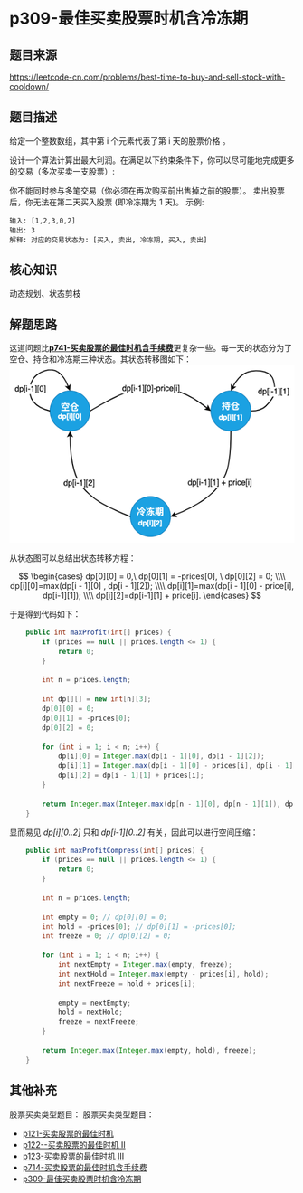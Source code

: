 # p309-最佳买卖股票时机含冷冻期
## 题目来源
https://leetcode-cn.com/problems/best-time-to-buy-and-sell-stock-with-cooldown/
## 题目描述

给定一个整数数组，其中第 i 个元素代表了第 i 天的股票价格 。​

设计一个算法计算出最大利润。在满足以下约束条件下，你可以尽可能地完成更多的交易（多次买卖一支股票）:

你不能同时参与多笔交易（你必须在再次购买前出售掉之前的股票）。
卖出股票后，你无法在第二天买入股票 (即冷冻期为 1 天)。
示例:
```text
输入: [1,2,3,0,2]
输出: 3 
解释: 对应的交易状态为: [买入, 卖出, 冷冻期, 买入, 卖出]
```
## 核心知识

动态规划、状态剪枝

## 解题思路
这道问题比[**p741-买卖股票的最佳时机含手续费**](p714-best-time-to-buy-and-sell-stock-with-transaction-fee.md)更复杂一些。每一天的状态分为了空仓、持仓和冷冻期三种状态。其状态转移图如下：
![状态机](../asset/p309状态机.png)

从状态图可以总结出状态转移方程：

$$ 
\begin{cases}
dp[0][0] = 0,\ dp[0][1] = -prices[0], \ dp[0][2] = 0; \\\\
dp[i][0]=max(dp[i - 1][0] , dp[i - 1][2]); \\\\
dp[i][1]=max(dp[i - 1][0] - price[i], dp[i-1][1]); \\\\
dp[i][2]=dp[i-1][1] + price[i].
\end{cases}
$$

于是得到代码如下：

```java
    public int maxProfit(int[] prices) {
        if (prices == null || prices.length <= 1) {
            return 0;
        }

        int n = prices.length;

        int dp[][] = new int[n][3];
        dp[0][0] = 0;
        dp[0][1] = -prices[0];
        dp[0][2] = 0;

        for (int i = 1; i < n; i++) {
            dp[i][0] = Integer.max(dp[i - 1][0], dp[i - 1][2]);
            dp[i][1] = Integer.max(dp[i - 1][0] - prices[i], dp[i - 1][1]);
            dp[i][2] = dp[i - 1][1] + prices[i];
        }

        return Integer.max(Integer.max(dp[n - 1][0], dp[n - 1][1]), dp[n - 1][2]);
    }

```

显而易见 *dp[i][0..2]* 只和 *dp[i-1][0..2]* 有关，因此可以进行空间压缩：

```java
    public int maxProfitCompress(int[] prices) {
        if (prices == null || prices.length <= 1) {
            return 0;
        }

        int n = prices.length;

        int empty = 0; // dp[0][0] = 0;
        int hold = -prices[0]; // dp[0][1] = -prices[0];
        int freeze = 0; // dp[0][2] = 0;

        for (int i = 1; i < n; i++) {
            int nextEmpty = Integer.max(empty, freeze);
            int nextHold = Integer.max(empty - prices[i], hold);
            int nextFreeze = hold + prices[i];

            empty = nextEmpty;
            hold = nextHold;
            freeze = nextFreeze;
        }

        return Integer.max(Integer.max(empty, hold), freeze);
    }

```


## 其他补充


股票买卖类型题目：
股票买卖类型题目：
- [p121-买卖股票的最佳时机](p121-best-time-to-buy-and-sell-stock.md)
- [p122--买卖股票的最佳时机 II](p122-best-time-to-buy-and-sell-stock-ii.md)
- [p123-买卖股票的最佳时机 III](p123-best-time-to-buy-and-sell-stock-iii.md)
- [p714-买卖股票的最佳时机含手续费](p714-best-time-to-buy-and-sell-stock-with-transaction-fee.md)
- [p309-最佳买卖股票时机含冷冻期](p309_best-time-to-buy-and-sell-stock-with-cooldown.md)